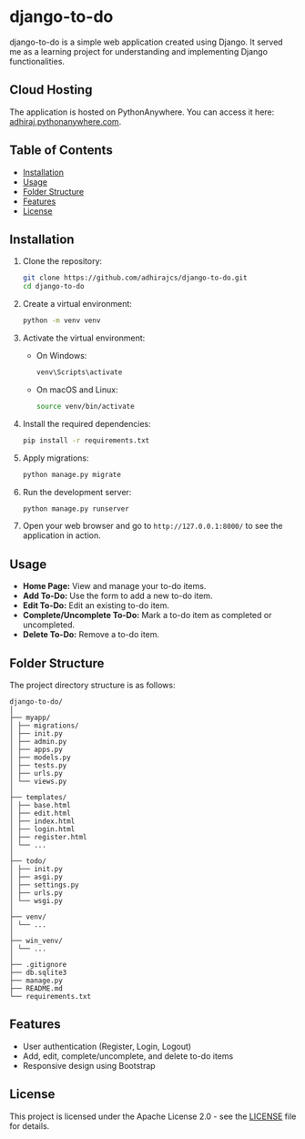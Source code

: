 # django-to-do

django-to-do is a simple web application created using Django. It served me as a learning project for understanding and implementing Django functionalities.

## Cloud Hosting

The application is hosted on PythonAnywhere. You can access it here: [adhiraj.pythonanywhere.com](https://adhiraj.pythonanywhere.com/).

## Table of Contents

- [Installation](#installation)
- [Usage](#usage)
- [Folder Structure](#folder-structure)
- [Features](#features)
- [License](#license)

## Installation

1. Clone the repository:
    ```bash
    git clone https://github.com/adhirajcs/django-to-do.git
    cd django-to-do
    ```

2. Create a virtual environment:
    ```bash
    python -m venv venv
    ```

3. Activate the virtual environment:
    - On Windows:
        ```bash
        venv\Scripts\activate
        ```
    - On macOS and Linux:
        ```bash
        source venv/bin/activate
        ```

4. Install the required dependencies:
    ```bash
    pip install -r requirements.txt
    ```

5. Apply migrations:
    ```bash
    python manage.py migrate
    ```

6. Run the development server:
    ```bash
    python manage.py runserver
    ```

7. Open your web browser and go to `http://127.0.0.1:8000/` to see the application in action.

## Usage

- **Home Page:** View and manage your to-do items.
- **Add To-Do:** Use the form to add a new to-do item.
- **Edit To-Do:** Edit an existing to-do item.
- **Complete/Uncomplete To-Do:** Mark a to-do item as completed or uncompleted.
- **Delete To-Do:** Remove a to-do item.

## Folder Structure

The project directory structure is as follows:

```
django-to-do/
│
├── myapp/
│ ├── migrations/
│ ├── init.py
│ ├── admin.py
│ ├── apps.py
│ ├── models.py
│ ├── tests.py
│ ├── urls.py
│ └── views.py
│
├── templates/
│ ├── base.html
│ ├── edit.html
│ ├── index.html
│ ├── login.html
│ ├── register.html
│ └── ...
│
├── todo/
│ ├── init.py
│ ├── asgi.py
│ ├── settings.py
│ ├── urls.py
│ └── wsgi.py
│
├── venv/
│ └── ...
│
├── win_venv/
│ └── ...
│
├── .gitignore
├── db.sqlite3
├── manage.py
├── README.md
└── requirements.txt
```

## Features

- User authentication (Register, Login, Logout)
- Add, edit, complete/uncomplete, and delete to-do items
- Responsive design using Bootstrap


## License

This project is licensed under the Apache License 2.0 - see the [LICENSE](LICENSE) file for details.
